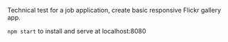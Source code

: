 Technical test for a job application, create basic responsive Flickr gallery app.

`npm start` to install and serve at localhost:8080